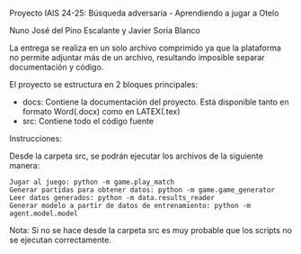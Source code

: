 Proyecto IAIS 24-25: Búsqueda adversaria - Aprendiendo a jugar a Otelo

Nuno José del Pino Escalante y Javier Soria Blanco

La entrega se realiza en un solo archivo comprimido ya que la plataforma no permite adjuntar más de un archivo, resultando imposible separar documentación y código.

El proyecto se estructura en 2 bloques principales:
- docs: Contiene la documentación del proyecto. Está disponible tanto en formato Word(.docx) como en LATEX(.tex)
- src: Contiene todo el código fuente

Instrucciones:

Desde la carpeta src, se podrán ejecutar los archivos de la siguiente manera:

    Jugar al juego: python -m game.play_match
    Generar partidas para obtener datos: python -m game.game_generator
    Leer datos generados: python -m data.results_reader
    Generar modelo a partir de datos de entrenamiento: python -m agent.model.model

Nota: Si no se hace desde la carpeta src es muy probable que los scripts no se ejecutan correctamente.